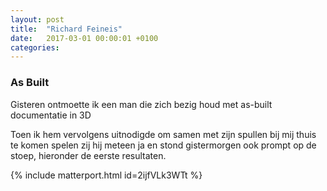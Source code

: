 ```yaml
---
layout: post
title:  "Richard Feineis"
date:   2017-03-01 00:00:01 +0100
categories:
---
```

### As Built

Gisteren ontmoette ik een man die zich bezig houd met as-built documentatie in 3D

Toen ik hem vervolgens uitnodigde om samen met zijn spullen bij mij thuis te komen spelen zij hij meteen ja en stond gistermorgen ook prompt op de stoep, hieronder de eerste resultaten.

{% include matterport.html id=2ijfVLk3WTt %}
